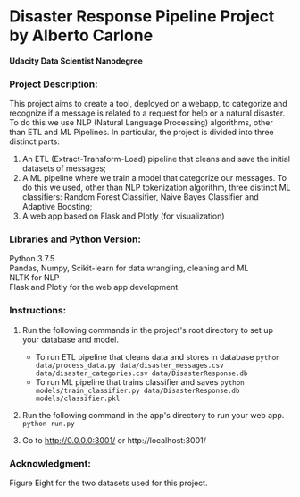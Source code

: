 # Disaster Response Pipeline Project by Alberto Carlone
#### Udacity Data Scientist Nanodegree

### Project Description:
This project aims to create a tool, deployed on a webapp, to categorize and recognize if a message is related to a request for help or a natural disaster.
To do this we use NLP (Natural Language Processing) algorithms, other than ETL and ML Pipelines.
In particular, the project is divided into three distinct parts:
1. An ETL (Extract-Transform-Load) pipeline that cleans and save the initial datasets of messages;
2. A ML pipeline where we train a model that categorize our messages. To do this we used, other than NLP tokenization algorithm, three distinct ML classifiers:
   Random Forest Classifier, Naive Bayes Classifier and Adaptive Boosting;
3. A web app based on Flask and Plotly (for visualization)

### Libraries and Python Version:
Python 3.7.5  
Pandas, Numpy, Scikit-learn for data wrangling, cleaning and ML  
NLTK for NLP  
Flask and Plotly for the web app development  


### Instructions:
1. Run the following commands in the project's root directory to set up your database and model.

    - To run ETL pipeline that cleans data and stores in database
        `python data/process_data.py data/disaster_messages.csv data/disaster_categories.csv data/DisasterResponse.db`
    - To run ML pipeline that trains classifier and saves
        `python models/train_classifier.py data/DisasterResponse.db models/classifier.pkl`

2. Run the following command in the app's directory to run your web app.
    `python run.py`

3. Go to http://0.0.0.0:3001/ or http://localhost:3001/

### Acknowledgment:
Figure Eight for the two datasets used for this project.
